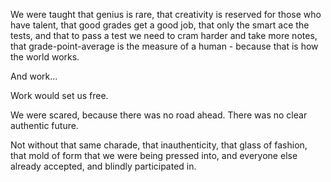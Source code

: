 We were taught that genius is rare, that creativity is reserved for those
who have talent, that good grades get a good job, that only the smart ace
the tests, and that to pass a test we need to cram harder and take more
notes, that grade-point-average is the measure of a human - because that is
how the world works.

And work...

Work would set us free.

We were scared, because there was no road ahead. There was no clear
authentic future.

Not without that same charade, that inauthenticity, that glass of fashion,
that mold of form that we were being pressed into, and everyone else
already accepted, and blindly participated in.